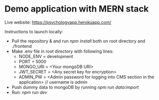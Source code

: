 # Demo application with MERN stack

Live website: https://psychologyapp.herokuapp.com/

Instructions to launch locally:
 - Pull the repository & and run *npm install* both on root directory and ./frontend
 - Make .env file in root directory with following lines:
   - NODE_ENV = development
   - PORT = 5000
   - MONGO_URI = &lt;Your mongoDB URI&gt;
   - JWT_SECRET = &lt;Any secret key for encryption&gt;
   - ADMIN_PW = &lt;Admin password for logging into CMS section in the application&gt; // username is *admin*
 - Push dummy data to mongoDB by running *npm run data:import*
 - Run: *npm run dev*

